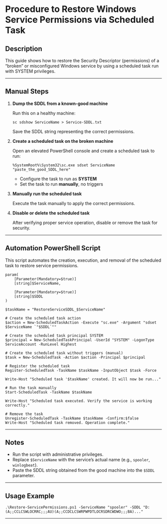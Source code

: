 # Procedure to Restore Windows Service Permissions via Scheduled Task

## Description

This guide shows how to restore the Security Descriptor (permissions) of a “broken” or misconfigured Windows service by using a scheduled task run with SYSTEM privileges.

---

## Manual Steps

1. **Dump the SDDL from a known-good machine**

   Run this on a healthy machine:

       sc sdshow ServiceName > Service-SDDL.txt

   Save the SDDL string representing the correct permissions.

2. **Create a scheduled task on the broken machine**

   Open an elevated PowerShell console and create a scheduled task to run:

       %SystemRoot%\System32\sc.exe sdset ServiceName "paste_the_good_SDDL_here"

   - Configure the task to run as **SYSTEM**  
   - Set the task to run **manually**, no triggers

3. **Manually run the scheduled task**

   Execute the task manually to apply the correct permissions.

4. **Disable or delete the scheduled task**

   After verifying proper service operation, disable or remove the task for security.

---

## Automation PowerShell Script

This script automates the creation, execution, and removal of the scheduled task to restore service permissions.

    param(
        [Parameter(Mandatory=$true)]
        [string]$ServiceName,

        [Parameter(Mandatory=$true)]
        [string]$SDDL
    )

    $taskName = "RestoreServiceSDDL_$ServiceName"

    # Create the scheduled task action
    $action = New-ScheduledTaskAction -Execute "sc.exe" -Argument "sdset $ServiceName `"$SDDL`""

    # Create the scheduled task principal SYSTEM
    $principal = New-ScheduledTaskPrincipal -UserId "SYSTEM" -LogonType ServiceAccount -RunLevel Highest

    # Create the scheduled task without triggers (manual)
    $task = New-ScheduledTask -Action $action -Principal $principal

    # Register the scheduled task
    Register-ScheduledTask -TaskName $taskName -InputObject $task -Force

    Write-Host "Scheduled task '$taskName' created. It will now be run..."

    # Run the task manually
    Start-ScheduledTask -TaskName $taskName

    Write-Host "Scheduled task executed. Verify the service is working correctly."

    # Remove the task
    Unregister-ScheduledTask -TaskName $taskName -Confirm:$false
    Write-Host "Scheduled task removed. Operation complete."

---

## Notes

- Run the script with administrative privileges.  
- Replace `$ServiceName` with the service’s actual name (e.g., `spooler`, `winlogbeat`).  
- Paste the SDDL string obtained from the good machine into the `$SDDL` parameter.

---

## Usage Example

    .\Restore-ServicePermissions.ps1 -ServiceName "spooler" -SDDL "D:(A;;CCLCSWLOCRRC;;;AU)(A;;CCDCLCSWRPWPDTLOCRSDRCWDWO;;;BA)..."

---